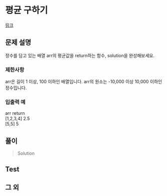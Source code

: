 # 평균 구하기
[링크](https://programmers.co.kr/learn/courses/30/lessons/12944)


## 문제 설명
정수를 담고 있는 배열 arr의 평균값을 return하는 함수, solution을 완성해보세요.


### 제한사항
 
arr은 길이 1 이상, 100 이하인 배열입니다.
arr의 원소는 -10,000 이상 10,000 이하인 정수입니다.


### 입출력 예

arr	return  
[1,2,3,4]	2.5  
[5,5]	5


## 풀이
> Solution
     
    
## Test    


## 그 외
